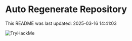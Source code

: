 # Auto Regenerate Repository

This README was last updated: 2025-03-16 14:41:03

 ![TryHackMe](https://tryhackme.com/badge/533634)